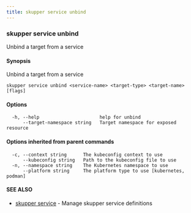 ```yaml
---
title: skupper service unbind
---
```

### skupper service unbind

Unbind a target from a service

#### Synopsis

Unbind a target from a service

```
skupper service unbind <service-name> <target-type> <target-name> [flags]
```

#### Options

```
  -h, --help                      help for unbind
      --target-namespace string   Target namespace for exposed resource
```

#### Options inherited from parent commands

```
  -c, --context string      The kubeconfig context to use
      --kubeconfig string   Path to the kubeconfig file to use
  -n, --namespace string    The Kubernetes namespace to use
      --platform string     The platform type to use [kubernetes, podman]
```

#### SEE ALSO

* [skupper service](skupper_service.html)	 - Manage skupper service definitions

<!-- ###### Auto generated by spf13/cobra on 29-May-2024
 -->